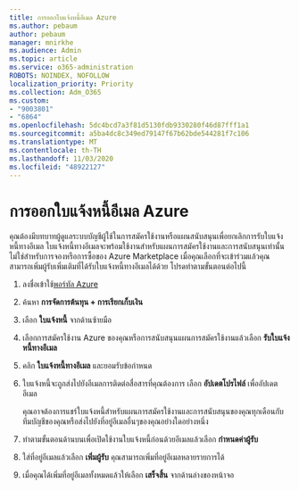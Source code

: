 ```yaml
---
title: การออกใบแจ้งหนี้อีเมล Azure
ms.author: pebaum
author: pebaum
manager: mnirkhe
ms.audience: Admin
ms.topic: article
ms.service: o365-administration
ROBOTS: NOINDEX, NOFOLLOW
localization_priority: Priority
ms.collection: Adm_O365
ms.custom:
- "9003801"
- "6864"
ms.openlocfilehash: 5dc4bcd7a3f81d5130fdb9330280f46d87fff1a1
ms.sourcegitcommit: a5ba4dc8c349ed79147f67b62bde544281f7c106
ms.translationtype: MT
ms.contentlocale: th-TH
ms.lasthandoff: 11/03/2020
ms.locfileid: "48922127"
---
```

# <a name="azure-email-invoicing"></a>การออกใบแจ้งหนี้อีเมล Azure

คุณต้องมีบทบาทผู้ดูแลระบบบัญชีผู้ใช้ในการสมัครใช้งานหรือแผนสนับสนุนเพื่อยกเลิกการรับใบแจ้งหนี้ทางอีเมล ใบแจ้งหนี้ทางอีเมลจะพร้อมใช้งานสำหรับแผนการสมัครใช้งานและการสนับสนุนเท่านั้นไม่ใช่สำหรับการจองหรือการซื้อของ Azure Marketplace เมื่อคุณเลือกที่จะเข้าร่วมแล้วคุณสามารถเพิ่มผู้รับเพิ่มเติมที่ได้รับใบแจ้งหนี้ทางอีเมลได้ด้วย โปรดทำตามขั้นตอนต่อไปนี้

1. ลงชื่อเข้าใช้[พอร์ทัล Azure](https://portal.azure.com/)
2. ค้นหา **การจัดการต้นทุน + การเรียกเก็บเงิน**
3. เลือก **ใบแจ้งหนี้** จากด้านซ้ายมือ
4. เลือกการสมัครใช้งาน Azure ของคุณหรือการสนับสนุนแผนการสมัครใช้งานแล้วเลือก **รับใบแจ้งหนี้ทางอีเมล**
5. คลิก **ใบแจ้งหนี้ทางอีเมล** และยอมรับข้อกำหนด
6. ใบแจ้งหนี้จะถูกส่งไปยังอีเมลการติดต่อสื่อสารที่คุณต้องการ เลือก **อัปเดตโปรไฟล์** เพื่ออัปเดตอีเมล  

    คุณอาจต้องการแชร์ใบแจ้งหนี้สำหรับแผนการสมัครใช้งานและการสนับสนุนของคุณทุกเดือนกับทีมบัญชีของคุณหรือส่งไปยังที่อยู่อีเมลอื่นๆของคุณอย่างใดอย่างหนึ่ง  

7. ทำตามขั้นตอนด้านบนเพื่อเปิดใช้งานใบแจ้งหนี้ก่อนด้วยอีเมลแล้วเลือก  **กำหนดค่าผู้รับ**
8. ใส่ที่อยู่อีเมลแล้วเลือก **เพิ่มผู้รับ** คุณสามารถเพิ่มที่อยู่อีเมลหลายรายการได้
9. เมื่อคุณได้เพิ่มที่อยู่อีเมลทั้งหมดแล้วให้เลือก **เสร็จสิ้น** จากด้านล่างของหน้าจอ
